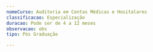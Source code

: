 ```yaml
---
nomeCurso: Auditoria em Contas Médicas e Hositalares
classificacao: Especialização
duracao: Pode ser de 4 a 12 meses
observacao: obs
tipo: Pós Graduação

---
```


